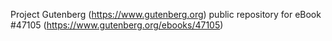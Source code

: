 Project Gutenberg (https://www.gutenberg.org) public repository for eBook #47105 (https://www.gutenberg.org/ebooks/47105)
